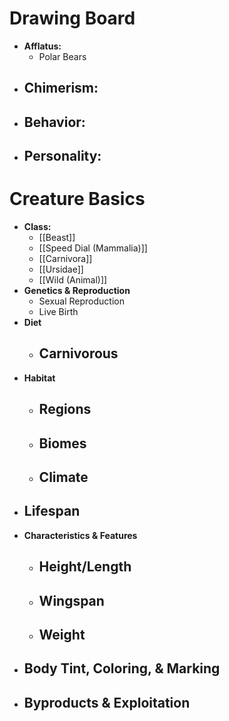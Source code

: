 # Drawing Board
- **Afflatus:**
	- Polar Bears
- **Chimerism:**
	- 
- **Behavior:**
	- 
- **Personality:**
	- 
# Creature Basics
- **Class:**
	- [[Beast]]
	- [[Speed Dial (Mammalia)]]
	- [[Carnivora]]
	- [[Ursidae]]
	- [[Wild (Animal)]]
- **Genetics & Reproduction**
	- Sexual Reproduction
	- Live Birth
- **Diet**
	- Carnivorous
		- 
- **Habitat**
	- Regions
		- 
	- Biomes
		- 
	- Climate
		- 
- **Lifespan**
	- 
- **Characteristics & Features**
	- Height/Length
		- 
	- Wingspan
		- 
	- Weight
		- 
- **Body Tint, Coloring, & Marking**
	- 
- **Byproducts & Exploitation**
	- 